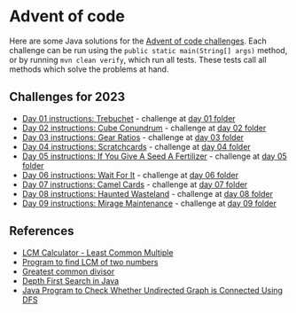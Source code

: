 # Advent of code

Here are some Java solutions for the [Advent of code challenges](https://adventofcode.com/). Each challenge can be run using the `public static main(String[] args)` method, or by running `mvn clean verify`, which run all tests. These tests call all methods which solve the problems at hand.

## Challenges for 2023

- [Day 01 instructions: Trebuchet](https://adventofcode.com/2023/day/1) - challenge at [day 01 folder](src/main/java/advent/of/code/year_2023/day01)
- [Day 02 instructions: Cube Conundrum](https://adventofcode.com/2023/day/2) - challenge at [day 02 folder](src/main/java/advent/of/code/year_2023/day02)
- [Day 03 instructions: Gear Ratios](https://adventofcode.com/2023/day/3) - challenge at [day 03 folder](src/main/java/advent/of/code/year_2023/day03)
- [Day 04 instructions: Scratchcards](https://adventofcode.com/2023/day/4) - challenge at [day 04 folder](src/main/java/advent/of/code/year_2023/day04)
- [Day 05 instructions: If You Give A Seed A Fertilizer](https://adventofcode.com/2023/day/5) - challenge at [day 05 folder](src/main/java/advent/of/code/year_2023/day05)
- [Day 06 instructions: Wait For It](https://adventofcode.com/2023/day/6) - challenge at [day 06 folder](src/main/java/advent/of/code/year_2023/day06)
- [Day 07 instructions: Camel Cards](https://adventofcode.com/2023/day/7) - challenge at [day 07 folder](src/main/java/advent/of/code/year_2023/day07)
- [Day 08 instructions: Haunted Wasteland](https://adventofcode.com/2023/day/8) - challenge at [day 08 folder](src/main/java/advent/of/code/year_2023/day08)
- [Day 09 instructions: Mirage Maintenance](https://adventofcode.com/2023/day/9) - challenge at [day 09 folder](src/main/java/advent/of/code/year_2023/day09)

## References

- [LCM Calculator - Least Common Multiple](https://www.calculatorsoup.com/calculators/math/lcm.php)
- [Program to find LCM of two numbers](https://www.geeksforgeeks.org/program-to-find-lcm-of-two-numbers/)
- [Greatest common divisor](https://en.wikipedia.org/wiki/Greatest_common_divisor)
- [Depth First Search in Java](https://www.baeldung.com/java-depth-first-search)
- [Java Program to Check Whether Undirected Graph is Connected Using DFS](https://www.geeksforgeeks.org/java-program-to-check-whether-undirected-graph-is-connected-using-dfs/)